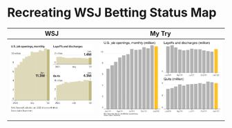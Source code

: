 # Recreating WSJ Betting Status Map


WSJ                        |  My Try
:-------------------------:|:-------------------------:
![plot](./wsj.png)         |  ![plot](./Rplot.png)




